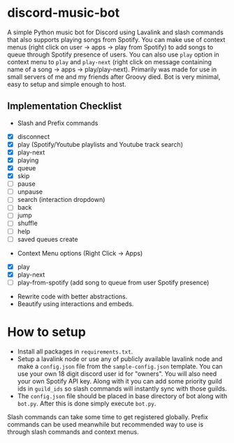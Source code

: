 # discord-music-bot
A simple Python music bot for Discord using Lavalink and slash commands that also supports playing songs from Spotify. You can make use of context menus (right click on user -> apps -> play from Spotify) to add songs to queue through Spotify presence of users. You can also use `play` option in context menu to `play` and `play-next` (right click on message containing name of a song -> apps -> play/play-next). Primarily was made for use in small servers of me and my friends after Groovy died. Bot is very minimal, easy to setup and simple enough to host.

## Implementation Checklist
* Slash and Prefix commands
- [x] disconnect
- [x] play (Spotify/Youtube playlists and Youtube track search)
- [x] play-next
- [x] playing
- [x] queue
- [x] skip
- [ ] pause
- [ ] unpause
- [ ] search (interaction dropdown)
- [ ] back
- [ ] jump
- [ ] shuffle
- [ ] help
- [ ] saved queues create
* Context Menu options (Right Click -> Apps)
- [x] play
- [x] play-next
- [ ] play-from-spotify (add song to queue from user Spotify presence)
* Rewrite code with better abstractions. 
* Beautify using interactions and embeds. 

# How to setup
* Install all packages in `requirements.txt`. 
* Setup a lavalink node or use any of publicly available lavalink node and make a `config.json` file from the `sample-config.json` template. You can use your own 18 digit discord user id for "owners". You will also need your own Spotify API key. Along with it you can add some priority guild ids in `guild_ids` so 
slash commands will instantly sync with those guilds.
* The `config.json` file should be placed in base directory of bot along with `bot.py`. After this is done simply execute `bot.py`. 

Slash commands can take some time to get registered globally. Prefix commands can be used meanwhile but recommended way to use is through slash commands and context menus. 
